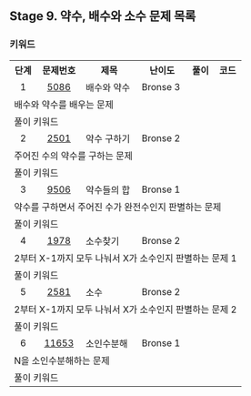 ## Stage 9. 약수, 배수와 소수 문제 목록
### 키워드

<table>
  <tr>
    <th>단계</th>
    <th>문제번호</th>
    <th>제목</th>
    <th>난이도</th>
    <th>풀이</th>
    <th>코드</th>
  </tr>
  <tr>
    <td align="center">1</td>
    <td align="center"><a href="https://www.acmicpc.net/problem/5086">5086</a></td>
    <td aligh="center">배수와 약수</td>
    <td aligh="center">Bronse 3</td>
    <td aligh="center"></td>
    <td aligh="center"></td>
  </tr>
  <tr><td colspan="6">배수와 약수를 배우는 문제</td></tr>
  <tr><td colspan="6">
    <div>풀이 키워드
    </div>
  </td></tr>
    <td align="center">2</td>
    <td align="center"><a href="https://www.acmicpc.net/problem/2501">2501</a></td>
    <td aligh="center">약수 구하기</td>
    <td aligh="center">Bronse 2</td>
    <td aligh="center"></td>
    <td aligh="center"></td>
  </tr>
  <tr><td colspan="6">주어진 수의 약수를 구하는 문제</td></tr>
  <tr><td colspan="6">
    <div>풀이 키워드
    </div>
  </td></tr>
    <td align="center">3</td>
    <td align="center"><a href="https://www.acmicpc.net/problem/9506">9506</a></td>
    <td aligh="center">약수들의 합</td>
    <td aligh="center">Bronse 1</td>
    <td aligh="center"></td>
    <td aligh="center"></td>
  </tr>
  <tr><td colspan="6">약수를 구하면서 주어진 수가 완전수인지 판별하는 문제</td></tr>
  <tr><td colspan="6">
    <div>풀이 키워드
    </div>
  </td></tr>
    <td align="center">4</td>
    <td align="center"><a href="https://www.acmicpc.net/problem/1978">1978</a></td>
    <td aligh="center">소수찾기</td>
    <td aligh="center">Bronse 2</td>
    <td aligh="center"></td>
    <td aligh="center"></td>
  </tr>
  <tr><td colspan="6">2부터 X-1까지 모두 나눠서 X가 소수인지 판별하는 문제 1</td></tr>
  <tr><td colspan="6">
    <div>풀이 키워드
    </div>
  </td></tr>
    <td align="center">5</td>
    <td align="center"><a href="https://www.acmicpc.net/problem/2581">2581</a></td>
    <td aligh="center">소수</td>
    <td aligh="center">Bronse 2</td>
    <td aligh="center"></td>
    <td aligh="center"></td>
  </tr>
  <tr><td colspan="6">2부터 X-1까지 모두 나눠서 X가 소수인지 판별하는 문제 2</td></tr>
  <tr><td colspan="6">
    <div>풀이 키워드
    </div>
  </td></tr>
    <td align="center">6</td>
    <td align="center"><a href="https://www.acmicpc.net/problem/11653">11653</a></td>
    <td aligh="center">소인수분해</td>
    <td aligh="center">Bronse 1</td>
    <td aligh="center"></td>
    <td aligh="center"></td>
  </tr>
  <tr><td colspan="6">N을 소인수분해하는 문제</td></tr>
  <tr><td colspan="6">
    <div>풀이 키워드
    </div>
  </td></tr>
</table>
